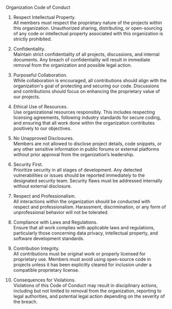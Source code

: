 Organization Code of Conduct  
1. Respect Intellectual Property.  
All members must respect the proprietary nature of the projects within this organization. Unauthorized sharing, distributing, or open-sourcing of any code or intellectual property associated with this organization is strictly prohibited.

2. Confidentiality.  
Maintain strict confidentiality of all projects, discussions, and internal documents. Any breach of confidentiality will result in immediate removal from the organization and possible legal action.

3. Purposeful Collaboration.  
While collaboration is encouraged, all contributions should align with the organization's goal of protecting and securing our code. Discussions and contributions should focus on enhancing the proprietary value of our projects.

4. Ethical Use of Resources.  
Use organizational resources responsibly. This includes respecting licensing agreements, following industry standards for secure coding, and ensuring that all work done within the organization contributes positively to our objectives.

5. No Unapproved Disclosures.  
Members are not allowed to disclose project details, code snippets, or any other sensitive information in public forums or external platforms without prior approval from the organization’s leadership.

6. Security First.   
Prioritize security in all stages of development. Any detected vulnerabilities or issues should be reported immediately to the designated security team. Security flaws must be addressed internally without external disclosure.

7. Respect and Professionalism.   
All interactions within the organization should be conducted with respect and professionalism. Harassment, discrimination, or any form of unprofessional behavior will not be tolerated.

8. Compliance with Laws and Regulations.   
Ensure that all work complies with applicable laws and regulations, particularly those concerning data privacy, intellectual property, and software development standards.

9. Contribution Integrity.   
All contributions must be original work or properly licensed for proprietary use. Members must avoid using open-source code in projects unless it has been explicitly cleared for inclusion under a compatible proprietary license.

10. Consequences for Violations.   
Violations of this Code of Conduct may result in disciplinary actions, including but not limited to removal from the organization, reporting to legal authorities, and potential legal action depending on the severity of the breach.
